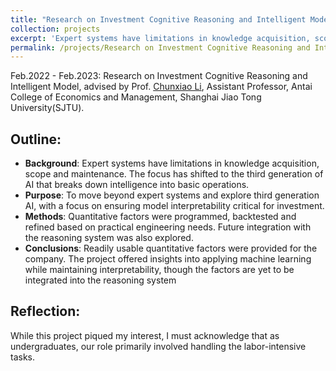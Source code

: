 ```yaml
---
title: "Research on Investment Cognitive Reasoning and Intelligent Model"
collection: projects
excerpt: 'Expert systems have limitations in knowledge acquisition, scope and maintenance. The focus has shifted to the third generation of AI that breaks down intelligence into basic operations.'
permalink: /projects/Research on Investment Cognitive Reasoning and Intelligent Model
---
```


Feb.2022 - Feb.2023: Research on Investment Cognitive Reasoning and Intelligent Model, advised by Prof. [Chunxiao Li](https://itf.sjtu.edu.cn/show-213-9.html), Assistant Professor, Antai College of Economics and Management, Shanghai Jiao Tong University(SJTU).

## Outline:
- **Background**: Expert systems have limitations in knowledge acquisition, scope and maintenance. The focus has shifted to the third generation of AI that breaks down intelligence into basic operations.
- **Purpose**: To move beyond expert systems and explore third generation AI, with a focus on ensuring model interpretability critical for investment.
- **Methods**: Quantitative factors were programmed, backtested and refined based on practical engineering needs. Future integration with the reasoning system was also explored.
- **Conclusions**: Readily usable quantitative factors were provided for the company. The project offered insights into applying machine learning while maintaining interpretability, though the factors are yet to be integrated into the reasoning system

## Reflection:
While this project piqued my interest, I must acknowledge that as undergraduates, our role primarily involved handling the labor-intensive tasks.
